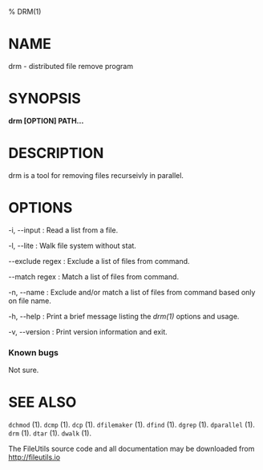 % DRM(1)

# NAME

drm - distributed file remove program

# SYNOPSIS

**drm [OPTION] PATH...**

# DESCRIPTION

drm is a tool for removing files recurseivly in parallel. 

# OPTIONS

-i, \--input <file>
:	Read a list from a file.

-l, \--lite 
:	Walk file system without stat.

--exclude regex
:   Exclude a list of files from command.

--match regex
:	Match a list of files from command.

-n, \--name
:	Exclude and/or match a list of files from command based only on file name.

-h, \--help
:   Print a brief message listing the *drm(1)* options and usage.

-v, \--version
:   Print version information and exit.

### Known bugs
Not sure.

# SEE ALSO

`dchmod` (1).
`dcmp` (1).
`dcp` (1).
`dfilemaker` (1).
`dfind` (1).
`dgrep` (1).
`dparallel` (1).
`drm` (1).
`dtar` (1).
`dwalk` (1).

The FileUtils source code and all documentation may be downloaded from
<http://fileutils.io>
